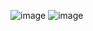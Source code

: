 ![image](https://github.com/user-attachments/assets/bf239c40-eb0c-436a-9562-7126e228f79c)
![image](https://github.com/user-attachments/assets/9e0601f4-a34f-4933-8fc0-b708a0a558d9)
